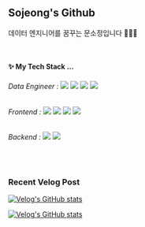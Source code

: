 ## Sojeong's Github
데이터 엔지니어를 꿈꾸는 문소정입니다 👩🏻‍💻

<!--
**Elisha0510/Elisha0510** is a ✨ _special_ ✨ repository because its `README.md` (this file) appears on your GitHub profile.

Here are some ideas to get you started:

- 🔭 I’m currently working on ...
- 🌱 I’m currently learning ...
- 👯 I’m looking to collaborate on ...
- 🤔 I’m looking for help with ...
- 💬 Ask me about ...
- 📫 How to reach me: ...
- 😄 Pronouns: ...
- ⚡ Fun fact: ...
-->


<br>
<!--내용 부분-->
<div>
<h4>✨ My Tech Stack ...</h4>
<h6>Data Engineer : 
  <img src="https://img.shields.io/badge/python-3670A0?style=flat&logo=Python&logoColor=ffdd54"/>
  <img src="https://img.shields.io/badge/Airflow-017CEE?style=flat&logo=Apache%20Airflow&logoColor=white"/>
  <img src="https://img.shields.io/badge/pandas-150458.svg?style=flat&logo=pandas&logoColor=white"/>
  <img src="https://img.shields.io/badge/mysql-4479A1.svg?style=flat&logo=mysql&logoColor=white"/>
</h6>
  
<h6>Frontend : 
  <img src="https://img.shields.io/badge/html5-%23E34F26.svg?style=flat&logo=html5&logoColor=ffdd54"/>
  <img src="https://img.shields.io/badge/css3-%231572B6.svg?style=flat&logo=css&logoColor=white"/>
  <img src="https://img.shields.io/badge/javascript-%23323330.svg?style=flat&logo=javascript&logoColor=%23F7DF1E"/>
  <img src="https://img.shields.io/badge/react-%2320232a.svg?style=flat&logo=react&logoColor=%2361DAFB"/>
</h6>

<h6>Backend : 
  <img src="https://img.shields.io/badge/flask-%23000.svg?style=flat&logo=flask&logoColor=white"/>
  <img src="https://img.shields.io/badge/django-%23092E20.svg?style=flat&logo=django&logoColor=white"/>
</h6>

</div>

<!--
<h3>📚 I'm Studying ...</h3>
<div>
  <img src="https://img.shields.io/badge/typescript-007ACC.svg?style=for-the-badge&logo=typescript&logoColor=white" />&nbsp
  <img src="https://img.shields.io/badge/React%20Query-FF4154?style=for-the-badge&logo=react%20query&logoColor=white" />&nbsp
  <img src="https://img.shields.io/badge/Recoil-3578E5?style=for-the-badge&logo=recoil&logoColor=white" />&nbsp
</div>

<br>

<h3>🛠 Tools 🛠</h3>
<div>
  <img src="https://img.shields.io/badge/git-F05033.svg?style=for-the-badge&logo=git&logoColor=white" />&nbsp
  <img src="https://img.shields.io/badge/github-181717.svg?style=for-the-badge&logo=github&logoColor=white" />&nbsp
  <img src="https://img.shields.io/badge/Notion-F3F3F3.svg?style=for-the-badge&logo=notion&logoColor=black" />&nbsp
  <img src="https://img.shields.io/badge/figma-F24E1E.svg?style=for-the-badge&logo=figma&logoColor=white" />&nbsp
</div>

<br>

<div >
  <img src="https://img.shields.io/badge/VSCode-2C2C32.svg?style=for-the-badge&logo=visual-studio-code&logoColor=22ABF3" />&nbsp
  <img src="https://img.shields.io/badge/jupyter-2C2C32.svg?style=for-the-badge&logo=jupyter&logoColor=F37726" />&nbsp
   <img src="https://img.shields.io/badge/Colab-2C2C32.svg?style=for-the-badge&logo=googlecolab&logoColor=F9AB00" />&nbsp 
</div>

<br>

<h3>📫 Contact 📫</h3>
<div>
  <a href="https://velog.io/@sjeong35">
    <img src="https://img.shields.io/badge/Velog-1EBC8F?style=for-the-badge&logo=velog&logoColor=white" />&nbsp
  </a>
  <a href="mailto:melida0510@gmail.com">
    <img
      src="https://img.shields.io/badge/melida0510@gmail.com-D14836?style=for-the-badge&logo=gmail&logoColor=white"/>&nbsp
  </a>
</div>
-->
<br>

<h3> Recent Velog Post </h3>

[![Velog's GitHub stats](https://velog-readme-stats.vercel.app/api/badge?name=sjeong35)](https://velog.io/@sjeong35) 

[![Velog's GitHub stats](https://velog-readme-stats.vercel.app/api?name=sjeong35)](https://github.com/eungyeole/velog-readme-stats)
